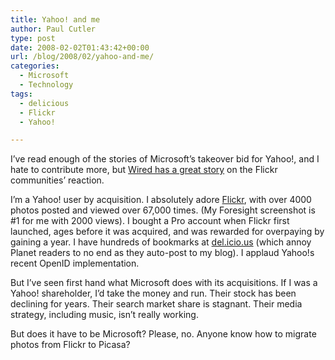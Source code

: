 ```yaml
---
title: Yahoo! and me
author: Paul Cutler
type: post
date: 2008-02-02T01:43:42+00:00
url: /blog/2008/02/yahoo-and-me/
categories:
  - Microsoft
  - Technology
tags:
  - delicious
  - Flickr
  - Yahoo!

---
```

I&#8217;ve read enough of the stories of Microsoft&#8217;s takeover bid for Yahoo!, and I hate to contribute more, but [Wired has a great story][1] on the Flickr communities&#8217; reaction.

I&#8217;m a Yahoo! user by acquisition. I absolutely adore [Flickr][2], with over 4000 photos posted and viewed over 67,000 times. (My Foresight screenshot is #1 for me with 2000 views). I bought a Pro account when Flickr first launched, ages before it was acquired, and was rewarded for overpaying by gaining a year. I have hundreds of bookmarks at [del.icio.us][3] (which annoy Planet readers to no end as they auto-post to my blog). I applaud Yahoo!s recent OpenID implementation.

But I&#8217;ve seen first hand what Microsoft does with its acquisitions. If I was a Yahoo! shareholder, I&#8217;d take the money and run. Their stock has been declining for years. Their search market share is stagnant. Their media strategy, including music, isn&#8217;t really working.

But does it have to be Microsoft? Please, no. Anyone know how to migrate photos from Flickr to Picasa?

 [1]: http://blog.wired.com/monkeybites/2008/02/what-would-micr.html
 [2]: http://www.flickr.com
 [3]: http://del.icio.us